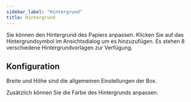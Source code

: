 ```yaml
---
sidebar_label: "Hintergrund"
title: Hintergrund
---
```


Sie können den Hintergrund des Papiers anpassen. Klicken Sie auf das Hintergrundsymbol im Ansichtsdialog um es hinzuzufügen. Es stehen 8 verschiedene Hintergrundvorlagen zur Verfügung.

## Konfiguration

Breite und Höhe sind die allgemeinen Einstellungen der Box.

Zusätzlich können Sie die Farbe des Hintergrunds anpassen.
